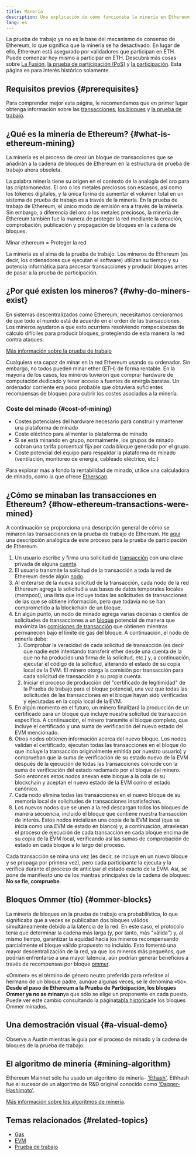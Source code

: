 ```yaml
---
title: Minería
description: Una explicación de cómo funcionaba la minería en Ethereum.
lang: es
---
```


<InfoBanner emoji=":wave:">
La prueba de trabajo ya no es la base del mecanismo de consenso de Ethereum, lo que significa que la minería se ha desactivado. En lugar de ello, Ethereum está asegurado por validadores que participan en ETH. Puede comenzar hoy mismo a participar en ETH. Descubrá más cosas sobre <a href='/roadmap/merge/'>La Fusión</a>, <a href='/developers/docs/consensus-mechanisms/pos/'>la prueba de participación (PoS)</a> y <a href='/staking/'>la participación</a>. Esta página es para interés histórico solamente.
</InfoBanner>

## Requisitos previos {#prerequisites}

Para comprender mejor esta página, le recomendamos que en primer lugar obtenga información sobre las [transacciones](/developers/docs/transactions/), [los bloques](/developers/docs/blocks/) y [la prueba de trabajo](/developers/docs/consensus-mechanisms/pow/).

## ¿Qué es la minería de Ethereum? {#what-is-ethereum-mining}

La minería es el proceso de crear un bloque de transacciones que se añadirán a la cadena de bloques de Ethereum en la estructura de prueba de trabajo ahora obsoleta.

La palabra minería tiene su origen en el contexto de la analogía del oro para las criptomonedas. El oro o los metales preciosos son escasos, así como los tókenes digitales, y la única forma de aumentar el volumen total en un sistema de prueba de trabajo es a través de la minería. En la prueba de trabajo de Ethereum, el único modo de emisión era a través de la minería. Sin embargo, a diferencia del oro o los metales preciosos, la minería de Ethereum también fue la manera de proteger la red mediante la creación, comprobación, publicación y propagación de bloques en la cadena de bloques.

Minar ethereum = Proteger la red

La minería es el alma de la prueba de trabajo. Los mineros de Ethereum (es decir, los ordenadores que ejecutan el software) utilizan su tiempo y su potencia informática para procesar transacciones y producir bloques antes de pasar a la prueba de participación.

## ¿Por qué existen los mineros? {#why-do-miners-exist}

En sistemas descentralizados como Ethereum, necesitamos cerciorarnos de que todo el mundo está de acuerdo en el orden de las transacciones. Los mineros ayudaron a que esto ocurriera resolviendo rompecabezas de cálculo difíciles para producir bloques, protegiendo de esta manera la red contra ataques.

[Más información sobre la prueba de trabajo](/developers/docs/consensus-mechanisms/pow/)

Cualquiera era capaz de minar en la red Ethereum usando su ordenador. Sin embargo, no todos pueden minar ether (ETH) de forma rentable. En la mayoría de los casos, los mineros tuvieron que comprar hardware de computación dedicado y tener acceso a fuentes de energía baratas. Un ordenador corriente era poco probable que obtuviera suficientes recompensas de bloqueo para cubrir los costes asociados a la minería.

### Coste del minado {#cost-of-mining}

- Costes potenciales del hardware necesario para construir y mantener una plataforma de minado
- Coste eléctrico para alimentar la plataforma de minado
- Si se está minando en grupo, normalmente, los grupos de minado cobran una tarifa porcentual fija por cada bloque generado por el grupo.
- Coste potencial del equipo para respaldar la plataforma de minado (ventilación, monitoreo de energía, cableado eléctrico, etc.)

Para explorar más a fondo la rentabilidad de minado, utilice una calculadora de minado, como la que ofrece [Etherscan](https://etherscan.io/ether-mining-calculator).

## ¿Cómo se minaban las transacciones en Ethereum? {#how-ethereum-transactions-were-mined}

A continuación se proporciona una descripción general de cómo se minaron las transacciones en la prueba de trabajo de Ethereum. He [aquí](/developers/docs/consensus-mechanisms/pos/#transaction-execution-ethereum-pos) una descripción analógica de este proceso para la prueba de participación de Ethereum.

1. Un usuario escribe y firma una solicitud de [transacción](/developers/docs/transactions/) con una clave privada de alguna [cuenta](/developers/docs/accounts/).
2. El usuario transmite la solicitud de la transacción a toda la red de Ethereum desde algún [nodo](/developers/docs/nodes-and-clients/).
3. Al enterarse de la nueva solicitud de la transacción, cada nodo de la red Ethereum agrega la solicitud a sus bases de datos temporales locales (mempool), una lista que incluye todas las solicitudes de transacciones de las que se obtiene información, pero que todavía no se han comprometido a la blockchain de un bloque.
4. En algún punto, un nodo de minado agrega varias decenas o cientos de solicitudes de transacciones a un [bloque](/developers/docs/blocks/) potencial de manera que maximiza las [comisiones de transacción](/developers/docs/gas/) que obtienen mientras permanecen bajo el límite de gas del bloque. A continuación, el nodo de minería debe:
   1. Comprobar la veracidad de cada solicitud de transacción (es decir que nadie esté intentando transferir ether desde una cuenta de la que no ha producido una firma de la solicitud, etc.) y, a continuación, ejecutar el código de la solicitud, alterando el estado de su copia local de la EVM. El minero otorga la comisión por transacción para cada solicitud de transacción a su propia cuenta.
   2. Iniciar el proceso de producción del "certificado de legitimidad" de la Prueba de trabajo para el bloque potencial, una vez que todas las solicitudes de las transacciones en el bloque hayan sido verificadas y ejecutadas en la copia local de la EVM.
5. En algún momento en el futuro, un minero finalizará la producción de un certificado para un bloque que incluye nuestra solicitud de transacción específica. A continuación, el minero transmite el bloque completo, que incluye el certificado y una suma de verificación del nuevo estado del EVM mencionado.
6. Otros nodos obtienen información acerca del nuevo bloque. Los nodos validan el certificado, ejecutan todas las transacciones en el bloque (lo que incluye la transacción originalmente emitida por nuestro usuario) y comprueban que la suma de verificación de su estado nuevo de la EVM después de la ejecución de todas las transacciones coincide con la suma de verificación del estado reclamado por el bloque del minero. Solo entonces estos nodos anexan este bloque a la cola de su blockchain y aceptan el nuevo estado de la EVM como el estado canónico.
7. Cada nodo elimina todas las transacciones en el nuevo bloque de su memoria local de solicitudes de transacciones insatisfechas.
8. Los nuevos nodos que se unen a la red descargan todos los bloques de manera secuencia, incluido el bloque que contiene nuestra transacción de interés. Estos nodos inicializan una copia de la EVM local (que se inicia como una EVM de estado en blanco) y, a continuación, atraviesan el proceso de ejecución de cada transacción en cada bloque encima de su copia de la EVM local, verificando así las sumas de comprobación de estado en cada bloque a lo largo del proceso.

Cada transacción se mina una vez (es decir, se incluye en un nuevo bloque y se propaga por primera vez), pero cada participante la ejecuta y la verifica durante el proceso de anticipar el estado exacto de la EVM. Así, se pone de manifiesto uno de los mantras principales de la cadena de bloques: **No se fíe, compruebe**.

## Bloques Ommer (tío) {#ommer-blocks}

La minería de bloques en la prueba de trabajo era probabilística, lo que significaba que a veces se publicaban dos bloques válidos simultáneamente debido a la latencia de la red. En este caso, el protocolo tenía que determinar la cadena más larga (y, por tanto, más "válida") y, al mismo tiempo, garantizar la equidad hacia los mineros recompensando parcialmente el bloque válido propuesto no incluido. Esto fomentó una mayor descentralización de la red, ya que los mineros más pequeños, que podrían enfrentarse a una mayor latencia, aún podrían generar beneficios a través de recompensas por bloque [ommer](/glossary/#ommer).

«Ommer» es el término de género neutro preferido para referirse al hermano de un bloque padre, aunque algunas veces, se le denomina «tío». **Desde el paso de Ethereum a la Prueba de Participación, los bloques Ommer ya no se minan**ya que sólo se elige un proponente en cada puesto. Puede ver este cambio consultando la página[tabla histórica](https://ycharts.com/indicators/ethereum_uncle_rate)de los bloques Ommer minados.

## Una demostración visual {#a-visual-demo}

Observe a Austin mientras le guía por el proceso de minado y la cadena de bloques de la prueba de trabajo.

<YouTube id="zcX7OJ-L8XQ" />

## El algoritmo de minería {#mining-algorithm}

Ethereum Mainnet sólo ha usado un algoritmo de minería- ['Ethash'](/developers/docs/consensus-mechanisms/pow/mining-algorithms/ethash/). Ethhash fue el sucesor de un algoritmo de R&D original conocido como ['Dagger-Hashimoto'](/developers/docs/consensus-mechanisms/pow/mining-algorithms/dagger-hashimoto/).

[Más información sobre los algoritmos de minería](/developers/docs/consensus-mechanisms/pow/mining-algorithms/).

## Temas relacionados {#related-topics}

- [Gas](/developers/docs/gas/)
- [EVM](/developers/docs/evm/)
- [Prueba de trabajo](/developers/docs/consensus-mechanisms/pow/)
